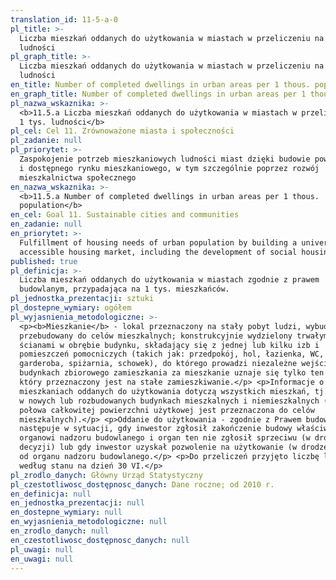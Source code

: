 ```yaml
---
translation_id: 11-5-a-0
pl_title: >-
  Liczba mieszkań oddanych do użytkowania w miastach w przeliczeniu na 1 tys.
  ludności
pl_graph_title: >-
  Liczba mieszkań oddanych do użytkowania w miastach w przeliczeniu na 1 tys.
  ludności
en_title: Number of completed dwellings in urban areas per 1 thous. population
en_graph_title: Number of completed dwellings in urban areas per 1 thous. population
pl_nazwa_wskaznika: >-
  <b>11.5.a Liczba mieszkań oddanych do użytkowania w miastach w przeliczeniu na
  1 tys. ludności</b>
pl_cel: Cel 11. Zrównoważone miasta i społeczności
pl_zadanie: null
pl_priorytet: >-
  Zaspokojenie potrzeb mieszkaniowych ludności miast dzięki budowie powszechnego
  i dostępnego rynku mieszkaniowego, w tym szczególnie poprzez rozwój
  mieszkalnictwa społecznego
en_nazwa_wskaznika: >-
  <b>11.5.a Number of completed dwellings in urban areas per 1 thous.
  population</b>
en_cel: Goal 11. Sustainable cities and communities
en_zadanie: null
en_priorytet: >-
  Fulfillment of housing needs of urban population by building a universal and
  accessible housing market, including the development of social housing
published: true
pl_definicja: >-
  Liczba mieszkań oddanych do użytkowania w miastach zgodnie z prawem
  budowlanym, przypadająca na 1 tys. mieszkańców.
pl_jednostka_prezentacji: sztuki
pl_dostepne_wymiary: ogółem
pl_wyjasnienia_metodologiczne: >-
  <p><b>Mieszkanie</b> - lokal przeznaczony na stały pobyt ludzi, wybudowany lub
  przebudowany do celów mieszkalnych; konstrukcyjnie wydzielony trwałymi
  ścianami w obrębie budynku, składający się z jednej lub kilku izb i
  pomieszczeń pomocniczych (takich jak: przedpokój, hol, łazienka, WC,
  garderoba, spiżarnia, schowek), do którego prowadzi niezależne wejście. W
  budynkach zbiorowego zamieszkania za mieszkanie uznaje się tylko ten lokal,
  który przeznaczony jest na stałe zamieszkiwanie.</p> <p>Informacje o
  mieszkaniach oddanych do użytkowania dotyczą wszystkich mieszkań, tj. mieszkań
  w nowych lub rozbudowanych budynkach mieszkalnych i niemieszkalnych (mniej niż
  połowa całkowitej powierzchni użytkowej jest przeznaczona do celów
  mieszkalnych).</p> <p>Oddanie do użytkowania - zgodnie z Prawem budowlanym -
  następuje w sytuacji, gdy inwestor zgłosił zakończenie budowy właściwemu
  organowi nadzoru budowlanego i organ ten nie zgłosił sprzeciwu (w drodze
  decyzji) lub gdy inwestor uzyskał pozwolenie na użytkowanie (w drodze decyzji)
  od organu nadzoru budowlanego.</p> <p>Do przeliczeń przyjęto liczbę ludności
  według stanu na dzień 30 VI.</p>
pl_zrodlo_danych: Główny Urząd Statystyczny
pl_czestotliwosc_dostępnosc_danych: Dane roczne; od 2010 r.
en_definicja: null
en_jednostka_prezentacji: null
en_dostepne_wymiary: null
en_wyjasnienia_metodologiczne: null
en_zrodlo_danych: null
en_czestotliwosc_dostępnosc_danych: null
pl_uwagi: null
en_uwagi: null
---
```

